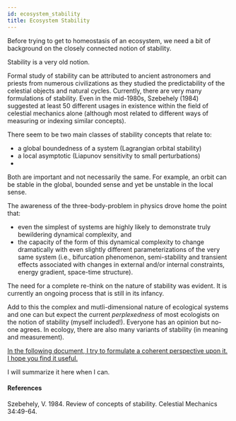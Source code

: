 ```yaml
---
id: ecosystem_stability
title: Ecosystem Stability 
---
```


Before trying to get to homeostasis of an ecosystem, we need a bit of background on the closely connected notion of stability.

Stability is a very old notion. 

Formal study of stability can be attributed to ancient astronomers and priests from numerous civilizations as they studied the predictability of the celestial objects and natural cycles. Currently, there are very many formulations of stability. Even in the mid-1980s, Szebehely (1984) suggested at least 50 different usages in existence within the field of celestial mechanics alone (although most related to different ways of measuring or indexing similar concepts). 

There seem to be two main classes of stability concepts that relate to: 

- a global boundedness of a system (Lagrangian orbital stability)
- a local asymptotic (Liapunov sensitivity to small perturbations)
- 
Both are important and not necessarily the same. For example, an orbit can be stable in the global, bounded sense and yet be unstable in the local sense. 

The awareness of the three-body-problem in physics drove home the point that:

- even the simplest of systems are highly likely to demonstrate truly bewildering dynamical complexity, and
- the capacity of the form of this dynamical complexity to change dramatically with even slightly different parameterizations of the very same system (i.e., bifurcation phenomenon, semi-stability and transient effects associated with changes in external and/or internal constraints, energy gradient, space-time structure).

The need for a complete re-think on the nature of stability was evident. It is currently an ongoing process that is still in its infancy. 

Add to this the complex and mutli-dimensional nature of ecological systems and one can but expect the current *perplexedness* of most ecologists on the notion of stability (myself included!). Everyone has an opinion but no-one agrees. In ecology, there are also many variants of stability (in meaning and measurement). 

[In the following document, I try to formulate a coherent perspective upon it. I hope you find it useful.](media/homeostasis.pdf)

I will summarize it here when I can.


#### References

Szebehely, V. 1984.  Review of concepts of stability. Celestial Mechanics 34:49-64.

